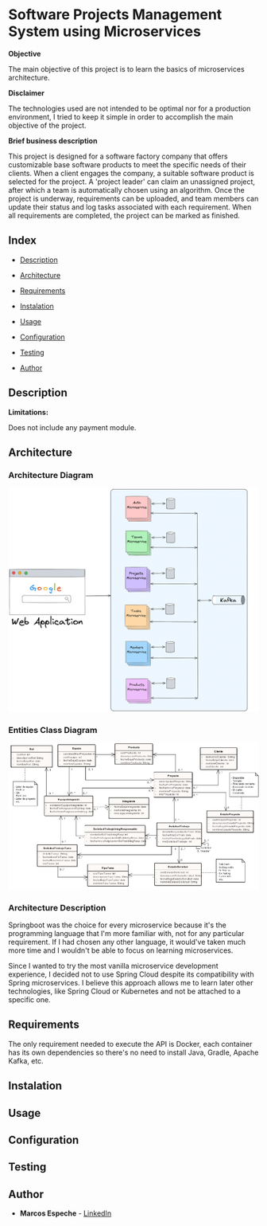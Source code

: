 # Software Projects Management System using Microservices

**Objective**

The main objective of this project is to learn the basics of microservices architecture. 

**Disclaimer**

The technologies used are not intended to be optimal nor for a production environment, I tried to keep it simple in order to accomplish the main objective of the project.

**Brief business description** 

This project is designed for a software factory company that offers customizable base software products to meet the specific needs of their clients. When a client engages the company, a suitable software product is selected for the project. A 'project leader' can claim an unassigned project, after which a team is automatically chosen using an algorithm. Once the project is underway, requirements can be uploaded, and team members can update their status and log tasks associated with each requirement. When all requirements are completed, the project can be marked as finished.


## Index

-  [Description](#description)

-  [Architecture](#architecture)

-  [Requirements](#requirements)

-  [Instalation](#instalation)

-  [Usage](#usage)

-  [Configuration](#configuration)

-  [Testing](#testing)

-  [Author](#author)


## Description

**Limitations:**

Does not include any payment module.

## Architecture

### Architecture Diagram

![Architecture Diagram](./architecture.png)

### Entities Class Diagram

![Entities Class Diagram](./class_diagram.jpg)

### Architecture Description

Springboot was the choice for every microservice because it's the programming language that I'm more familiar with, not for any particular requirement. If I had chosen any other language, it would've taken much more time and I wouldn't be able to focus on learning microservices.

Since I wanted to try the most vanilla microservice development experience, I decided not to use Spring Cloud despite its compatibility with Spring microservices. I believe this approach allows me to learn later other technologies, like Spring Cloud or Kubernetes and not be attached to a specific one.


## Requirements

The only requirement needed to execute the API is Docker, each container has its own dependencies so there's no need to install Java, Gradle, Apache Kafka, etc.


## Instalation



## Usage



## Configuration



## Testing



## Author

- **Marcos Espeche** - [LinkedIn](www.linkedin.com/in/marcos-espeche-villalón-962821208)